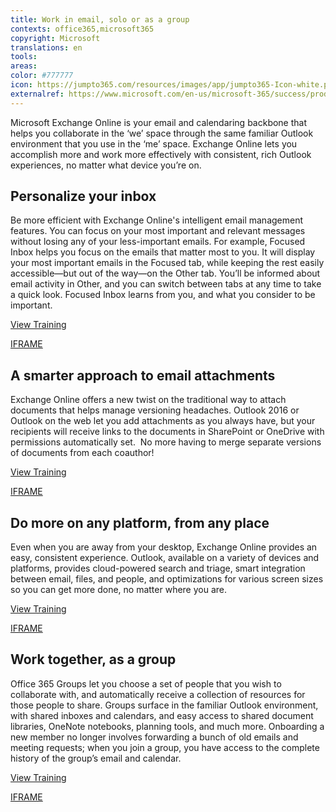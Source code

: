 ```yaml
---
title: Work in email, solo or as a group
contexts: office365,microsoft365
copyright: Microsoft
translations: en
tools: 
areas: 
color: #777777
icon: https://jumpto365.com/resources/images/app/jumpto365-Icon-white.png
externalref: https://www.microsoft.com/en-us/microsoft-365/success/productivitylibrary/work-in-email-solo-or-as-a-group
---
```

Microsoft Exchange Online is your email and calendaring backbone that helps you collaborate in the &#x2018;we&#x2019; space through the same familiar Outlook environment that you use in the &#x2018;me&#x2019; space. Exchange Online lets you accomplish more and work more effectively with consistent, rich Outlook experiences, no matter what device you&#x2019;re on.


## Personalize your inbox

Be more efficient with Exchange Online's intelligent email management features. You can focus on your most important and relevant messages without losing any of your less-important emails. For example, Focused Inbox helps you focus on the emails that matter most to you. It will display your most important emails in the Focused tab, while keeping the rest easily accessible—but out of the way—on the Other tab. You’ll be informed about email activity in Other, and you can switch between tabs at any time to take a quick look. Focused Inbox learns from you, and what you consider to be important.

[View Training](https://support.office.com/article/Focused-Inbox-for-Outlook-f445ad7f-02f4-4294-a82e-71d8964e3978)

[IFRAME](https://www.microsoft.com/en-us/videoplayer/embed/RE1UMRY)

## A smarter approach to email attachments

Exchange Online offers a new twist on the traditional way to attach documents that helps manage versioning headaches. Outlook 2016 or Outlook on the web let you add attachments as you always have, but your recipients will receive links to the documents in SharePoint or OneDrive with permissions automatically set.  No more having to merge separate versions of documents from each coauthor!

[View Training](https://support.office.com/en-US/article/Attach-a-file-to-an-email-in-Outlook-for-Windows-bdfafef5-792a-42b1-9a7b-84512d7de7fc)

[IFRAME](https://www.microsoft.com/en-us/videoplayer/embed/RE1XBgw)

## Do more on any platform, from any place

Even when you are away from your desktop, Exchange Online provides an easy, consistent experience. Outlook, available on a variety of devices and platforms, provides cloud-powered search and triage, smart integration between email, files, and people, and optimizations for various screen sizes so you can get more done, no matter where you are.

[View Training](https://support.office.com/en-us/article/Getting-started-in-Outlook-on-the-web-for-Office-365-ab4caa06-a421-4be3-84e0-26fcffc99340?ui=en-US&amp;rs=en-US&amp;ad=US)

[IFRAME](https://www.microsoft.com/en-us/videoplayer/embed/RE1UPtf)

## Work together, as a group

Office 365 Groups let you choose a set of people that you wish to collaborate with, and automatically receive a collection of resources for those people to share. Groups surface in the familiar Outlook environment, with shared inboxes and calendars, and easy access to shared document libraries, OneNote notebooks, planning tools, and much more. Onboarding a new member no longer involves forwarding a bunch of old emails and meeting requests; when you join a group, you have access to the complete history of the group’s email and calendar.

[View Training](https://support.office.com/article/Create-a-group-in-Outlook-04d0c9cf-6864-423c-a380-4fa858f27102)

[IFRAME](https://www.microsoft.com/en-us/videoplayer/embed/RE1XBgx)

